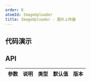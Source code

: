 ```yaml
---
order: 0
atomId: ImageUploader
title: ImageUploader - 图片上传器
---
```


## 代码演示
<code src="./_demos/basic.tsx" ></code>

## API
| 参数 | 说明 | 类型 | 默认值 | 版本 |
| ---- | ---- | ---- | ------ | ---- |
